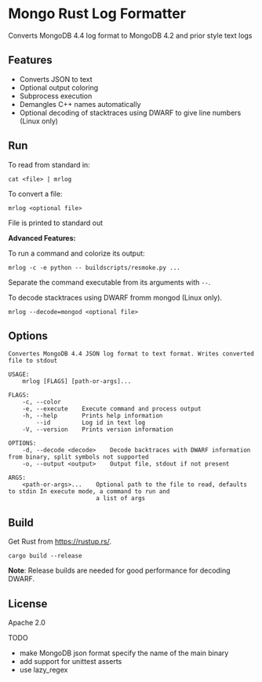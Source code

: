 # Mongo Rust Log Formatter

Converts MongoDB 4.4 log format to MongoDB 4.2 and prior style text logs

## Features
* Converts JSON to text
* Optional output coloring
* Subprocess execution
* Demangles C++ names automatically
* Optional decoding of stacktraces using DWARF to give line numbers (Linux only)

## Run

To read from standard in:

```cat <file> | mrlog```

To convert a file:

```mrlog <optional file>```

File is printed to standard out

**Advanced Features:**

To run a command and colorize its output:

```mrlog -c -e python -- buildscripts/resmoke.py ...```

Separate the command executable from its arguments with `--`.

To decode stacktraces using DWARF fromm mongod (Linux only).

```mrlog --decode=mongod <optional file>```


## Options

```
Convertes MongoDB 4.4 JSON log format to text format. Writes converted file to stdout

USAGE:
    mrlog [FLAGS] [path-or-args]...

FLAGS:
    -c, --color
    -e, --execute    Execute command and process output
    -h, --help       Prints help information
        --id         Log id in text log
    -V, --version    Prints version information

OPTIONS:
    -d, --decode <decode>    Decode backtraces with DWARF information from binary, split symbols not supported
    -o, --output <output>    Output file, stdout if not present

ARGS:
    <path-or-args>...    Optional path to the file to read, defaults to stdin In execute mode, a command to run and
                         a list of args
```

## Build
Get Rust from https://rustup.rs/.

```cargo build --release```

**Note**: Release builds are needed for good performance for decoding DWARF.

## License

Apache 2.0


TODO
- make MongoDB json format specify the name of the main binary
- add support for unittest asserts
- use  lazy_regex